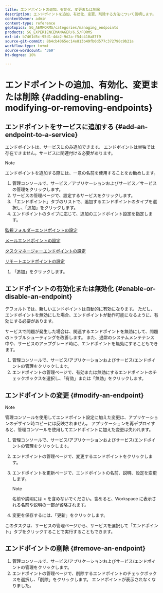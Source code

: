```yaml
---
title: エンドポイントの追加、有効化、変更または削除
description: エンドポイントを追加、有効化、変更、削除する方法について説明します。
contentOwner: admin
content-type: reference
geptopics: SG_AEMFORMS/categories/managing_endpoints
products: SG_EXPERIENCEMANAGER/6.5/FORMS
exl-id: b7461d5c-95d1-4da2-9d2a-f54c410a87f9
source-git-commit: 8b4cb4065ec14e813b49fb0d577c372790c9b21a
workflow-type: tm+mt
source-wordcount: '369'
ht-degree: 10%

---
```


# エンドポイントの追加、有効化、変更または削除 {#adding-enabling-modifying-or-removing-endpoints}

## エンドポイントをサービスに追加する {#add-an-endpoint-to-a-service}

エンドポイントは、サービスにのみ追加できます。 エンドポイントは単独では存在できません。サービスに関連付ける必要があります。

>[!NOTE]
>
>エンドポイントを追加する際には、一意の名前を使用することをお勧めします。

1. 管理コンソールで、サービス／アプリケーションおよびサービス／サービスの管理をクリックします。
1. サービスの管理ページで、設定するサービスをクリックします。
1. 「エンドポイント」タブのリストで、追加するエンドポイントのタイプを選択し、「追加」をクリックします。
1. エンドポイントのタイプに応じて、追加のエンドポイント設定を指定します。

[監視フォルダーエンドポイントの設定](/help/forms/using/admin-help/configuring-watched-folder-endpoints.md#watched-folder-endpoint-settings)

[メールエンドポイントの設定](/help/forms/using/admin-help/configuring-email-endpoints.md#email-endpoint-settings)

[タスクマネージャーエンドポイントの設定](/help/forms/using/admin-help/configuring-task-manager-endpoints.md#configuring-task-manager-endpoints)

[リモートエンドポイントの設定](/help/forms/using/admin-help/configuring-remoting-endpoints.md#remoting-endpoint-settings)

1. 「追加」をクリックします。

## エンドポイントの有効化または無効化 {#enable-or-disable-an-endpoint}

デフォルトでは、新しいエンドポイントは自動的に有効になります。 ただし、エンドポイントを無効にした場合、エンドポイントが動作可能になるように、有効にする必要があります。

サービスで問題が発生した場合は、関連するエンドポイントを無効にして、問題のトラブルシューティングを改善します。 また、通常のシステムメンテナンス中や、サービスのアップグレード時に、エンドポイントを無効にすることもできます。

1. 管理コンソールで、サービス/アプリケーションおよびサービス/エンドポイントの管理をクリックします。
1. エンドポイントの管理ページで、有効または無効にするエンドポイントのチェックボックスを選択し、「有効」または「無効」をクリックします。

## エンドポイントの変更 {#modify-an-endpoint}

>[!NOTE]
>
>管理コンソールを使用してエンドポイント設定に加えた変更は、アプリケーションのデザイン時コピーには反映されません。 アプリケーションを再デプロイすると、管理コンソールを使用してエンドポイントに加えた変更は失われます。

1. 管理コンソールで、サービス/アプリケーションおよびサービス/エンドポイントの管理をクリックします。
1. エンドポイントの管理ページで、変更するエンドポイントをクリックします。
1. エンドポイントを更新ページで、エンドポイントの名前、説明、設定を変更します。

   >[!NOTE]
   >
   >名前や説明には &lt; を含めないでください。含めると、Workspace に表示される名前や説明の一部が省略されます。

1. 変更を保存するには、「更新」をクリックします。

このタスクは、サービスの管理ページから、サービスを選択して「エンドポイント」タブをクリックすることで実行することもできます。

## エンドポイントの削除 {#remove-an-endpoint}

1. 管理コンソールで、サービス/アプリケーションおよびサービス/エンドポイントの管理をクリックします。
1. エンドポイントの管理ページで、削除するエンドポイントのチェックボックスを選択し、「削除」をクリックします。 エンドポイントが表示されなくなりました。
